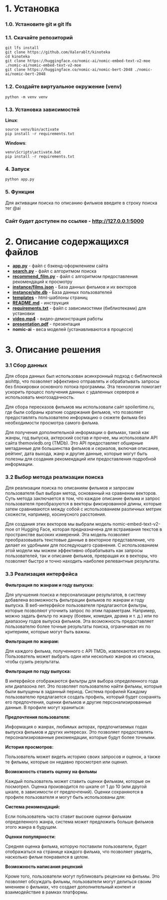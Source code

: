 # 1. Установка

### 1.0. Установите git и git lfs

### 1.1. Скачайте репозиторий
```commandline
git lfs install
git clone https://github.com/Xalerablt/kinoteka
cd kinoteka
git clone https://huggingface.co/nomic-ai/nomic-embed-text-v2-moe ./nomic-ai/nomic-embed-text-v2-moe
git clone https://huggingface.co/nomic-ai/nomic-bert-2048 ./nomic-ai/nomic-bert-2048
```
### 1.2. Создайте виртуальное окружение (venv)
```commandline
python -m venv venv
```
### 1.3. Установка зависимостей
**Linux**:
```commandline
source venv/bin/activate
pip install -r requirements.txt
```
**Windows**:
```commandline
venv\Scripts\activate.bat
pip install -r requirements.txt
```
### 4. Запуск

```commandline
python app.py
```
### 5. Функции
Для активации поиска по описанию фильмов введите в строку поиска тег @ai

### Сайт будет доступен по ссылке - http://127.0.0.1:5000


# 2. Описание содержащихся файлов
- [**app.py**](/app.py) - файл с бэкенд-оформлением сайта
- [**search.py**](/search.py) - файл с алгоритмом поиска 
- [**recommend_film.py**](/recommend_film.py) - файл с алгоритмом предоставления рекомендаций к просмотру
- [**instance/films.json**](/instance/films.json) - База данных фильмов и их векторов
- [**instance/site.db**](/instance/site.db) - База данных пользователей
- [**templates**](/templates) - html-шаблоны страниц
- [**README.md**](/README.md) - инструкция
- [**requirements.txt**](/requirements.txt) - файл с зависимостями (библиотеками) для установки
- [**video.mp4**](/video.mp4) - видео-демонстрация работы
- [**presentation.pdf**](/presentation.pdf) - презентация
- **nomic-ai** - веса моделей (устанавливаются в процессе)



# 3. Описание решения
### 3.1 Сбор данных
Для сбора данных был использован асинхронный подход с библиотекой aiohttp, что позволяет эффективно отправлять и обрабатывать запросы без блокировки основного потока программы. Эта технология помогает ускорить процесс получения данных с удаленных серверов и использовать многозадачность.

Для сбора пересказов фильмов мы использовали сайт spoilertime.ru, где были собраны краткие содержания фильмов, что позволяет предоставлять пользователю информацию о сюжете фильма без необходимости просмотра самого фильма.

Для получения дополнительной информации о фильмах, такой как жанры, год выпуска, актерский состав и прочее, мы использовали API сайта themoviedb.org (TMDb). Это API предоставляет обширные метаданные для большинства фильмов и сериалов, включая описание, рейтинг, дата выхода, жанр и другие данные, которые могут быть полезны для создания рекомендаций или предоставления подробной информации.

### 3.2 Выбор метода реализации поиска
Для реализации поиска по описаниям фильмов и запросам пользователя был выбран метод, основанный на сравнении векторов. Суть метода заключается в том, что каждое описание фильма и запрос пользователя преобразуются в векторы фиксированной длины, которые затем сравниваются между собой с использованием различных метрик схожести, например, косинусного расстояния.

Для создания этих векторов мы выбрали модель nomic-embed-text-v2-moe от Hugging Face, которая предназначена для встраивания текстов в пространстве высоких измерений. Эта модель позволяет преобразовывать текстовые данные в векторное представление, что делает их удобными для последующего сравнения. С использованием этой модели мы можем эффективно обрабатывать как запросы пользователей, так и описание фильмов, превращая их в векторы, что позволяет быстро и точно находить наиболее релевантные результаты.
### 3.3 Реализация интерфейса
**Фильтрация по жанрам и году выпуска:**

Для улучшения поиска и персонализации результатов, в систему добавлена возможность фильтрации фильмов по жанрам и году выпуска. В веб-интерфейсе пользователя предлагаются фильтры, которые позволяют уточнить запрос по этим параметрам. Например, можно задать фильтр по жанру (боевик, комедия, драма и т. д.) или по диапазону годов выпуска фильмов. Эта возможность предоставляет пользователю более точные результаты поиска, ограничивая их по критериям, которые могут быть важны.

**Фильтрация по жанрам:** 

Для каждого фильма, полученного с API TMDb, извлекаются его жанры. Пользователь может выбрать один или несколько жанров из списка, чтобы сузить результаты.

**Фильтрация по году выпуска:** 

В интерфейсе отображаются фильтры для выбора определенного года или диапазона лет. Это позволяет пользователю найти фильмы, которые были выпущены в заданный период.
Система профилей
Каждому пользователю предлагается создать профиль, который будет сохранять его предпочтения, оценки фильмов и другие персонализированные данные. В профиле могут храниться:

**Предпочтения пользователя:** 

Информация о жанрах, любимых акторах, предпочитаемых годах выпуска фильмов и других интересах. Это позволяет предоставлять персонализированные рекомендации, которые будут более точными.

**История просмотров:**

Пользователь может видеть историю своих запросов и оценок, а также те фильмы, которые он недавно просмотрел или оценил.

**Возможность ставить оценку на фильмы**

Каждый пользователь может ставить оценки фильмам, которые он посмотрел. Оценка производится по шкале от 1 до 10 (или другой шкале, в зависимости от предпочтений). Оценки сохраняются в профиле пользователя и могут быть использованы для:

**Система рекомендаций:** 

Если пользователь часто ставит высокие оценки фильмам определенного жанра, система может предложить больше фильмов этого жанра в будущем.

**Оценки популярности:** 

Средняя оценка фильма, которую поставили пользователи, будет отображаться на странице каждого фильма, что позволяет увидеть, насколько фильм понравился в целом.

**Возможность написания рецензий**

Кроме того, пользователи могут публиковать рецензии на фильмы. Это позволяет обсуждать фильмы, пользователи могут делиться своим мнением о фильмах, что создает дополнительный контент и взаимодействие в рамках платформы.
